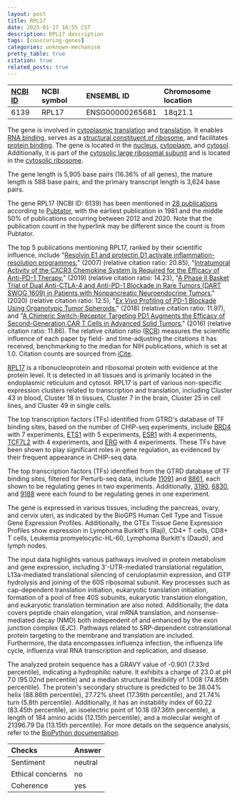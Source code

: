 ```yaml
---
layout: post
title: RPL17
date: 2025-01-17 16:55 CST
description: RPL17 description
tags: [cooccuring-genes]
categories: unknown-mechanism
pretty_table: true
citation: true
related_posts: true
---
```




| [NCBI ID](https://www.ncbi.nlm.nih.gov/gene/6139) | NCBI symbol | ENSEMBL ID | Chromosome location |
| :-------- | :------- | :-------- | :------- |
| 6139  | RPL17 | ENSG00000265681 | 18q21.1 |



The gene is involved in [cytoplasmic translation](https://amigo.geneontology.org/amigo/term/GO:0002181) and [translation](https://amigo.geneontology.org/amigo/term/GO:0006412). It enables [RNA binding](https://amigo.geneontology.org/amigo/term/GO:0003723), serves as a [structural constituent of ribosome](https://amigo.geneontology.org/amigo/term/GO:0003735), and facilitates [protein binding](https://amigo.geneontology.org/amigo/term/GO:0005515). The gene is located in the [nucleus](https://amigo.geneontology.org/amigo/term/GO:0005634), [cytoplasm](https://amigo.geneontology.org/amigo/term/GO:0005737), and [cytosol](https://amigo.geneontology.org/amigo/term/GO:0005829). Additionally, it is part of the [cytosolic large ribosomal subunit](https://amigo.geneontology.org/amigo/term/GO:0022625) and is located in the [cytosolic ribosome](https://amigo.geneontology.org/amigo/term/GO:0022626).


The gene length is 5,905 base pairs (16.36% of all genes), the mature length is 588 base pairs, and the primary transcript length is 3,624 base pairs.


The gene RPL17 (NCBI ID: 6139) has been mentioned in [28 publications](https://pubmed.ncbi.nlm.nih.gov/?term=%22RPL17%22) according to [Pubtator](https://academic.oup.com/nar/article/47/W1/W587/5494727), with the earliest publication in 1981 and the middle 50% of publications occurring between 2012 and 2020. Note that the publication count in the hyperlink may be different since the count is from Pubtator.


The top 5 publications mentioning RPL17, ranked by their scientific influence, include "[Resolvin E1 and protectin D1 activate inflammation-resolution programmes.](https://pubmed.ncbi.nlm.nih.gov/17568749)" (2007) (relative citation ratio: 20.85), "[Intratumoral Activity of the CXCR3 Chemokine System Is Required for the Efficacy of Anti-PD-1 Therapy.](https://pubmed.ncbi.nlm.nih.gov/31097342)" (2019) (relative citation ratio: 14.23), "[A Phase II Basket Trial of Dual Anti-CTLA-4 and Anti-PD-1 Blockade in Rare Tumors (DART SWOG 1609) in Patients with Nonpancreatic Neuroendocrine Tumors.](https://pubmed.ncbi.nlm.nih.gov/31969335)" (2020) (relative citation ratio: 12.5), "[<i>Ex Vivo</i> Profiling of PD-1 Blockade Using Organotypic Tumor Spheroids.](https://pubmed.ncbi.nlm.nih.gov/29101162)" (2018) (relative citation ratio: 11.97), and "[A Chimeric Switch-Receptor Targeting PD1 Augments the Efficacy of Second-Generation CAR T Cells in Advanced Solid Tumors.](https://pubmed.ncbi.nlm.nih.gov/26979791)" (2016) (relative citation ratio: 11.86). The relative citation ratio ([RCR](https://journals.plos.org/plosbiology/article?id=10.1371/journal.pbio.1002541)) measures the scientific influence of each paper by field- and time-adjusting the citations it has received, benchmarking to the median for NIH publications, which is set at 1.0. Citation counts are sourced from [iCite](https://icite.od.nih.gov).


[RPL17](https://www.proteinatlas.org/ENSG00000265681-RPL17) is a ribonucleoprotein and ribosomal protein with evidence at the protein level. It is detected in all tissues and is primarily located in the endoplasmic reticulum and cytosol. RPL17 is part of various non-specific expression clusters related to transcription and translation, including Cluster 43 in blood, Cluster 18 in tissues, Cluster 7 in the brain, Cluster 25 in cell lines, and Cluster 49 in single cells.


The top transcription factors (TFs) identified from GTRD's database of TF binding sites, based on the number of CHIP-seq experiments, include [BRD4](https://www.ncbi.nlm.nih.gov/gene/23476) with 7 experiments, [ETS1](https://www.ncbi.nlm.nih.gov/gene/2113) with 5 experiments, [ESR1](https://www.ncbi.nlm.nih.gov/gene/2099) with 4 experiments, [TCF7L2](https://www.ncbi.nlm.nih.gov/gene/6934) with 4 experiments, and [ERG](https://www.ncbi.nlm.nih.gov/gene/2078) with 4 experiments. These TFs have been shown to play significant roles in gene regulation, as evidenced by their frequent appearance in CHIP-seq data.


The top transcription factors (TFs) identified from the GTRD database of TF binding sites, filtered for Perturb-seq data, include [11091](https://www.ncbi.nlm.nih.gov/gene/11091) and [8861](https://www.ncbi.nlm.nih.gov/gene/8861), each shown to be regulating genes in two experiments. Additionally, [3190](https://www.ncbi.nlm.nih.gov/gene/3190), [6830](https://www.ncbi.nlm.nih.gov/gene/6830), and [9188](https://www.ncbi.nlm.nih.gov/gene/9188) were each found to be regulating genes in one experiment.




The gene is expressed in various tissues, including the pancreas, ovary, and cervix uteri, as indicated by the BioGPS Human Cell Type and Tissue Gene Expression Profiles. Additionally, the GTEx Tissue Gene Expression Profiles show expression in Lymphoma Burkitt's (Raji), CD4+ T cells, CD8+ T cells, Leukemia promyelocytic-HL-60, Lymphoma Burkitt's (Daudi), and lymph nodes.


The input data highlights various pathways involved in protein metabolism and gene expression, including 3'-UTR-mediated translational regulation, L13a-mediated translational silencing of ceruloplasmin expression, and GTP hydrolysis and joining of the 60S ribosomal subunit. Key processes such as cap-dependent translation initiation, eukaryotic translation initiation, formation of a pool of free 40S subunits, eukaryotic translation elongation, and eukaryotic translation termination are also noted. Additionally, the data covers peptide chain elongation, viral mRNA translation, and nonsense-mediated decay (NMD) both independent of and enhanced by the exon junction complex (EJC). Pathways related to SRP-dependent cotranslational protein targeting to the membrane and translation are included. Furthermore, the data encompasses influenza infection, the influenza life cycle, influenza viral RNA transcription and replication, and disease.



The analyzed protein sequence has a GRAVY value of -0.901 (7.33rd percentile), indicating a hydrophilic nature. It exhibits a charge of 23.0 at pH 7.0 (95.02nd percentile) and a median structural flexibility of 1.008 (74.85th percentile). The protein's secondary structure is predicted to be 38.04% helix (88.86th percentile), 27.72% sheet (17.36th percentile), and 21.74% turn (5.8th percentile). Additionally, it has an instability index of 60.22 (83.45th percentile), an isoelectric point of 10.18 (97.36th percentile), a length of 184 amino acids (12.15th percentile), and a molecular weight of 21396.79 Da (13.15th percentile). For more details on the sequence analysis, refer to the [BioPython documentation](https://biopython.org/docs/1.75/api/Bio.SeqUtils.ProtParam.html).





| Checks    | Answer |
| :-------- | :------- |
| Sentiment  | neutral   |
| Ethical concerns | no     |
| Coherence    | yes    |